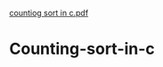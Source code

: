 [countiog sort in c.pdf](https://github.com/ms0208/Counting-sort-in-c/files/10208059/countiog.sort.in.c.pdf)
# Counting-sort-in-c
